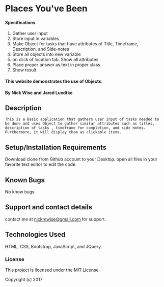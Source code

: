 # Places You've Been
#### Specifications
  1. Gather user input
  2. Store input in variables
  3. Make Object for tasks that have attributes of Title, Timeframe, Description, and Side-notes
  4. Store all objects into new variable
  5. on click of location tab. Show all attributes
  6. Place proper answer as text in proper class.
  7. Show result
#### This website demonstrates the use of Objects.


#### By Nick Wise and Jared Luedtke

## Description
    This is a basic application that gathers user input of tasks needed to be done and uses Object to gather similar attributes such as titles, description of tasks , timeframe for completion, and side notes. Furthermore, it will display them as clickable items.
## Setup/Installation Requirements

 Download clone from  Github account to your Desktop. open all files in your favorite text editor to edit the code.

## Known Bugs

No know bugs

## Support and contact details

contact me at nickmwise@gmail.com for support.

## Technologies Used

HTML, CSS, Bootstrap, JavaScript, and JQuery.


### License

This project is licensed under the MIT License

Copyright (c) 2017
